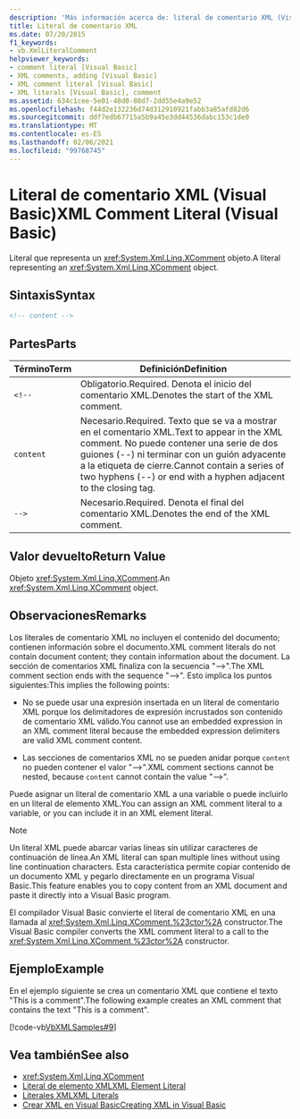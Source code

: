 ```yaml
---
description: 'Más información acerca de: literal de comentario XML (Visual Basic)'
title: Literal de comentario XML
ms.date: 07/20/2015
f1_keywords:
- vb.XmlLiteralComment
helpviewer_keywords:
- comment literal [Visual Basic]
- XML comments, adding [Visual Basic]
- XML comment literal [Visual Basic]
- XML literals [Visual Basic], comment
ms.assetid: 634c1cee-5e01-48d0-88d7-2dd55e4a9e52
ms.openlocfilehash: f44d2e132236d74d312910921fabb3a85afd82d6
ms.sourcegitcommit: ddf7edb67715a5b9a45e3dd44536dabc153c1de0
ms.translationtype: MT
ms.contentlocale: es-ES
ms.lasthandoff: 02/06/2021
ms.locfileid: "99768745"
---
```

# <a name="xml-comment-literal-visual-basic"></a><span data-ttu-id="a98a4-103">Literal de comentario XML (Visual Basic)</span><span class="sxs-lookup"><span data-stu-id="a98a4-103">XML Comment Literal (Visual Basic)</span></span>

<span data-ttu-id="a98a4-104">Literal que representa un <xref:System.Xml.Linq.XComment> objeto.</span><span class="sxs-lookup"><span data-stu-id="a98a4-104">A literal representing an <xref:System.Xml.Linq.XComment> object.</span></span>  
  
## <a name="syntax"></a><span data-ttu-id="a98a4-105">Sintaxis</span><span class="sxs-lookup"><span data-stu-id="a98a4-105">Syntax</span></span>  
  
```xml  
<!-- content -->  
```  
  
## <a name="parts"></a><span data-ttu-id="a98a4-106">Partes</span><span class="sxs-lookup"><span data-stu-id="a98a4-106">Parts</span></span>  
  
|<span data-ttu-id="a98a4-107">Término</span><span class="sxs-lookup"><span data-stu-id="a98a4-107">Term</span></span>|<span data-ttu-id="a98a4-108">Definición</span><span class="sxs-lookup"><span data-stu-id="a98a4-108">Definition</span></span>|  
|---|---|  
|`<!--`|<span data-ttu-id="a98a4-109">Obligatorio.</span><span class="sxs-lookup"><span data-stu-id="a98a4-109">Required.</span></span> <span data-ttu-id="a98a4-110">Denota el inicio del comentario XML.</span><span class="sxs-lookup"><span data-stu-id="a98a4-110">Denotes the start of the XML comment.</span></span>|  
|`content`|<span data-ttu-id="a98a4-111">Necesario.</span><span class="sxs-lookup"><span data-stu-id="a98a4-111">Required.</span></span> <span data-ttu-id="a98a4-112">Texto que se va a mostrar en el comentario XML.</span><span class="sxs-lookup"><span data-stu-id="a98a4-112">Text to appear in the XML comment.</span></span> <span data-ttu-id="a98a4-113">No puede contener una serie de dos guiones (--) ni terminar con un guión adyacente a la etiqueta de cierre.</span><span class="sxs-lookup"><span data-stu-id="a98a4-113">Cannot contain a series of two hyphens (--) or end with a hyphen adjacent to the closing tag.</span></span>|  
|`-->`|<span data-ttu-id="a98a4-114">Necesario.</span><span class="sxs-lookup"><span data-stu-id="a98a4-114">Required.</span></span> <span data-ttu-id="a98a4-115">Denota el final del comentario XML.</span><span class="sxs-lookup"><span data-stu-id="a98a4-115">Denotes the end of the XML comment.</span></span>|  
  
## <a name="return-value"></a><span data-ttu-id="a98a4-116">Valor devuelto</span><span class="sxs-lookup"><span data-stu-id="a98a4-116">Return Value</span></span>  

 <span data-ttu-id="a98a4-117">Objeto <xref:System.Xml.Linq.XComment>.</span><span class="sxs-lookup"><span data-stu-id="a98a4-117">An <xref:System.Xml.Linq.XComment> object.</span></span>  
  
## <a name="remarks"></a><span data-ttu-id="a98a4-118">Observaciones</span><span class="sxs-lookup"><span data-stu-id="a98a4-118">Remarks</span></span>  

 <span data-ttu-id="a98a4-119">Los literales de comentario XML no incluyen el contenido del documento; contienen información sobre el documento.</span><span class="sxs-lookup"><span data-stu-id="a98a4-119">XML comment literals do not contain document content; they contain information about the document.</span></span> <span data-ttu-id="a98a4-120">La sección de comentarios XML finaliza con la secuencia "-->".</span><span class="sxs-lookup"><span data-stu-id="a98a4-120">The XML comment section ends with the sequence "-->".</span></span> <span data-ttu-id="a98a4-121">Esto implica los puntos siguientes:</span><span class="sxs-lookup"><span data-stu-id="a98a4-121">This implies the following points:</span></span>  
  
- <span data-ttu-id="a98a4-122">No se puede usar una expresión insertada en un literal de comentario XML porque los delimitadores de expresión incrustados son contenido de comentario XML válido.</span><span class="sxs-lookup"><span data-stu-id="a98a4-122">You cannot use an embedded expression in an XML comment literal because the embedded expression delimiters are valid XML comment content.</span></span>  
  
- <span data-ttu-id="a98a4-123">Las secciones de comentarios XML no se pueden anidar porque `content` no pueden contener el valor "-->".</span><span class="sxs-lookup"><span data-stu-id="a98a4-123">XML comment sections cannot be nested, because `content` cannot contain the value "-->".</span></span>  
  
 <span data-ttu-id="a98a4-124">Puede asignar un literal de comentario XML a una variable o puede incluirlo en un literal de elemento XML.</span><span class="sxs-lookup"><span data-stu-id="a98a4-124">You can assign an XML comment literal to a variable, or you can include it in an XML element literal.</span></span>  
  
> [!NOTE]
> <span data-ttu-id="a98a4-125">Un literal XML puede abarcar varias líneas sin utilizar caracteres de continuación de línea.</span><span class="sxs-lookup"><span data-stu-id="a98a4-125">An XML literal can span multiple lines without using line continuation characters.</span></span> <span data-ttu-id="a98a4-126">Esta característica permite copiar contenido de un documento XML y pegarlo directamente en un programa Visual Basic.</span><span class="sxs-lookup"><span data-stu-id="a98a4-126">This feature enables you to copy content from an XML document and paste it directly into a Visual Basic program.</span></span>  
  
 <span data-ttu-id="a98a4-127">El compilador Visual Basic convierte el literal de comentario XML en una llamada al <xref:System.Xml.Linq.XComment.%23ctor%2A> constructor.</span><span class="sxs-lookup"><span data-stu-id="a98a4-127">The Visual Basic compiler converts the XML comment literal to a call to the <xref:System.Xml.Linq.XComment.%23ctor%2A> constructor.</span></span>  
  
## <a name="example"></a><span data-ttu-id="a98a4-128">Ejemplo</span><span class="sxs-lookup"><span data-stu-id="a98a4-128">Example</span></span>  

 <span data-ttu-id="a98a4-129">En el ejemplo siguiente se crea un comentario XML que contiene el texto "This is a comment".</span><span class="sxs-lookup"><span data-stu-id="a98a4-129">The following example creates an XML comment that contains the text "This is a comment".</span></span>  
  
 [!code-vb[VbXMLSamples#9](~/samples/snippets/visualbasic/VS_Snippets_VBCSharp/VbXMLSamples/VB/XMLSamples4.vb#9)]  
  
## <a name="see-also"></a><span data-ttu-id="a98a4-130">Vea también</span><span class="sxs-lookup"><span data-stu-id="a98a4-130">See also</span></span>

- <xref:System.Xml.Linq.XComment>
- [<span data-ttu-id="a98a4-131">Literal de elemento XML</span><span class="sxs-lookup"><span data-stu-id="a98a4-131">XML Element Literal</span></span>](xml-element-literal.md)
- [<span data-ttu-id="a98a4-132">Literales XML</span><span class="sxs-lookup"><span data-stu-id="a98a4-132">XML Literals</span></span>](index.md)
- [<span data-ttu-id="a98a4-133">Crear XML en Visual Basic</span><span class="sxs-lookup"><span data-stu-id="a98a4-133">Creating XML in Visual Basic</span></span>](../../programming-guide/language-features/xml/creating-xml.md)
